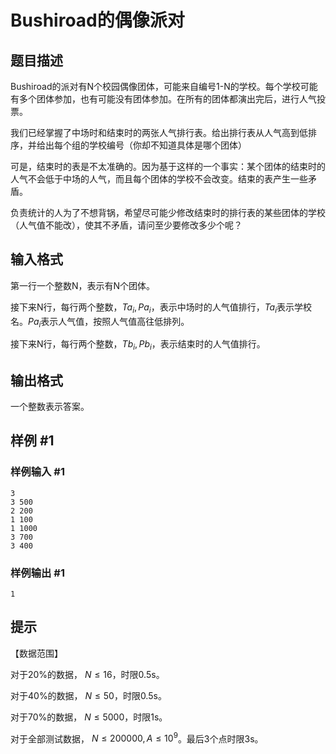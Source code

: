 # Bushiroad的偶像派对

## 题目描述

Bushiroad的派对有N个校园偶像团体，可能来自编号1-N的学校。每个学校可能有多个团体参加，也有可能没有团体参加。在所有的团体都演出完后，进行人气投票。

我们已经掌握了中场时和结束时的两张人气排行表。给出排行表从人气高到低排序，并给出每个组的学校编号（你却不知道具体是哪个团体）

可是，结束时的表是不太准确的。因为基于这样的一个事实：某个团体的结束时的人气不会低于中场的人气，而且每个团体的学校不会改变。结束的表产生一些矛盾。

负责统计的人为了不想背锅，希望尽可能少修改结束时的排行表的某些团体的学校（人气值不能改），使其不矛盾，请问至少要修改多少个呢？


## 输入格式

第一行一个整数N，表示有N个团体。

接下来N行，每行两个整数，$Ta_i, Pa_i$，表示中场时的人气值排行，$Ta_i$表示学校名。$Pa_i$表示人气值，按照人气值高往低排列。

接下来N行，每行两个整数，$Tb_i, Pb_i$，表示结束时的人气值排行。


## 输出格式

一个整数表示答案。


## 样例 #1

### 样例输入 #1
```
3
3 500
2 200
1 100
1 1000
3 700
3 400
```

### 样例输出 #1

```
1
```

## 提示

【数据范围】

对于20%的数据， $N\le16$，时限0.5s。

对于40%的数据， $N\le50$，时限0.5s。

对于70%的数据， $N\le5000$，时限1s。

对于全部测试数据， $N\le200000, A\le10^9$。最后3个点时限3s。

